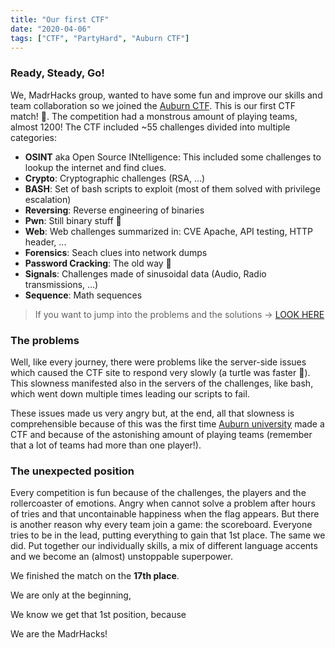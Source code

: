 ```yaml
---
title: "Our first CTF"
date: "2020-04-06"
tags: ["CTF", "PartyHard", "Auburn CTF"]
---
```


### Ready, Steady, Go!

We, MadrHacks group, wanted to have some fun and improve our skills and team collaboration so we joined the [Auburn CTF](https://ctf.auburn.edu/). This is our first CTF match! 🎉. The competition had a monstrous amount of playing teams, almost 1200! The CTF included ~55 challenges divided into multiple categories:
- **OSINT** aka Open Source INtelligence: This included some challenges to lookup the internet and find clues.
- **Crypto**: Cryptographic challenges (RSA, ...)
- **BASH**: Set of bash scripts to exploit (most of them solved with privilege escalation)
- **Reversing**: Reverse engineering of binaries
- **Pwn**: Still binary stuff 👀
- **Web**: Web challenges summarized in: CVE Apache, API testing, HTTP header, ...
- **Forensics**: Seach clues into network dumps
- **Password Cracking**: The old way 🔨
- **Signals**: Challenges made of sinusoidal data (Audio, Radio transmissions, ...)
- **Sequence**: Math sequences

> If you want to jump into the problems and the solutions ->  [LOOK HERE](https://github.com/auehc/AUCTF-2020)


### The problems

Well, like every journey, there were problems like the server-side issues which caused the CTF site to respond very slowly (a turtle was faster 🐢). This slowness manifested also in the servers of the challenges, like bash, which went down multiple times leading our scripts to fail. 

These issues made us very angry but, at the end, all that slowness is comprehensible because of this was the first time [Auburn university](https://www.auburn.edu/) made a CTF and because of the astonishing amount of playing teams (remember that a lot of teams had more than one player!).

### The unexpected position

Every competition is fun because of the challenges, the players and the rollercoaster of emotions. Angry when cannot solve a problem after hours of tries and that uncontainable happiness when the flag appears. But there is another reason why every team join a game: the scoreboard. Everyone tries to be in the lead, putting everything to gain that 1st place. The same we did. Put together our individually skills, a mix of different language accents and we become an (almost) unstoppable superpower.

We finished the match on the **17th place**.

We are only at the beginning,

We know we get that 1st position, because

We are the MadrHacks!